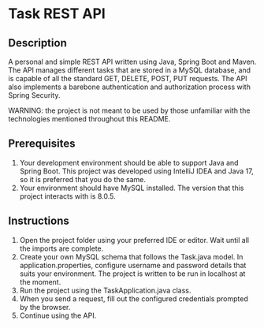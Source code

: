 # Task REST API

## Description

A personal and simple REST API written using Java, Spring Boot and Maven. The API manages different tasks that are stored in a MySQL database, and is capable of all the standard GET, DELETE, POST, PUT requests. The API also implements a barebone authentication and authorization process with Spring Security.

WARNING: the project is not meant to be used by those unfamiliar with the technologies mentioned throughout this README.

## Prerequisites
1. Your development environment should be able to support Java and Spring Boot. This project was developed using IntelliJ IDEA and Java 17, so it is preferred that you do the same.
2. Your environment should have MySQL installed. The version that this project interacts with is 8.0.5.


## Instructions
1. Open the project folder using your preferred IDE or editor. Wait until all the imports are complete.
2. Create your own MySQL schema that follows the Task.java model. In application.properties, configure username and password details that suits your environment. The project is written to be run in localhost at the moment.
3. Run the project using the TaskApplication.java class.
4. When you send a request, fill out the configured credentials prompted by the browser.
5. Continue using the API.